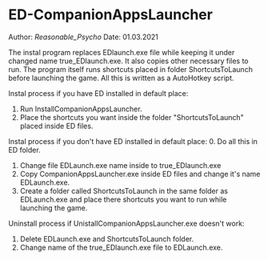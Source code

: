 # ED-CompanionAppsLauncher
Author: _Reasonable_Psycho_
Date: 01.03.2021

The instal program replaces EDlaunch.exe file while keeping it under changed name true_EDlaunch.exe. It also copies other necessary files to run. 
The program itself runs shortcuts placed in folder ShortcutsToLaunch before launching the game. All this is written as a AutoHotkey script.

Instal process if you have ED installed in default place:
1. Run InstallCompanionAppsLauncher.
2. Place the shortcuts you want inside the folder "ShortcutsToLaunch" placed inside ED files.

Instal process if you don't have ED installed in default place:
0. Do all this in ED folder.
1. Change file EDLaunch.exe name inside to true_EDlaunch.exe
2. Copy CompanionAppsLauncher.exe inside ED files and change it's name EDLaunch.exe. 
3. Create a folder called ShortcutsToLaunch in the same folder as EDLaunch.exe and place there shortcuts you want to run while launching the game.

Uninstall process if UnistallCompanionAppsLauncher.exe doesn't work:
1. Delete EDLaunch.exe and ShortcutsToLaunch folder.
2. Change name of the true_EDlaunch.exe file to EDLaunch.exe.


